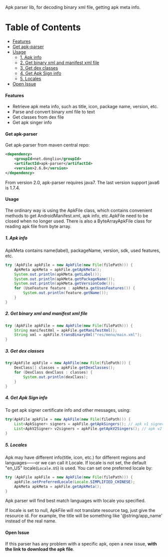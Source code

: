 Apk parser lib, for decoding binary xml file, getting apk meta info.

Table of Contents
=================

* [Features](#features)
* [Get apk-parser](#get-apk-parser)
* [Usage](#usage)
    * [1. Apk info](#1-apk-info)
    * [2. Get binary xml and manifest xml file](#2-get-binary-xml-and-manifest-xml-file)
    * [3. Get dex classes](#3-get-dex-classes)
    * [4. Get Apk Sign info](#4-get-apk-sign-info)
    * [5. Locales](#5-locales)
* [Open Issue](#open-issue)

#### Features

* Retrieve apk meta info, such as title, icon, package name, version, etc.
* Parse and convert binary xml file to text 
* Get classes from dex file
* Get apk singer info

#### Get apk-parser

Get apk-parser from maven central repo:
```xml
<dependency>
    <groupId>net.dongliu</groupId>
    <artifactId>apk-parser</artifactId>
    <version>2.6.8</version>
</dependency>
```
From version 2.0, apk-parser requires java7. The last version support java6 is 1.7.4.

#### Usage

The ordinary way is using the ApkFile class, which contains convenient methods to get AndroidManifest.xml, apk info, etc.ApkFile need to be closed when no longer used. 
There is also a ByteArrayApkFile class for reading apk file from byte array.

##### 1. Apk info

ApkMeta contains name(label), packageName, version, sdk, used features, etc.

```java
try (ApkFile apkFile = new ApkFile(new File(filePath))) {
    ApkMeta apkMeta = apkFile.getApkMeta();
    System.out.println(apkMeta.getLabel());
    System.out.println(apkMeta.getPackageName());
    System.out.println(apkMeta.getVersionCode());
    for (UseFeature feature : apkMeta.getUsesFeatures()) {
        System.out.println(feature.getName());
    }
}
```
##### 2. Get binary xml and manifest xml file

```java
try (ApkFile apkFile = new ApkFile(new File(filePath))) {
    String manifestXml = apkFile.getManifestXml();
    String xml = apkFile.transBinaryXml("res/menu/main.xml");
}
```

##### 3. Get dex classes

```java
try(ApkFile apkFile = new ApkFile(new File(filePath))) {
    DexClass[] classes = apkFile.getDexClasses();
    for (DexClass dexClass : classes) {
        System.out.println(dexClass);
    }
}
```

##### 4. Get Apk Sign info

To get apk signer certificate info and other messages, using:

```java
try(ApkFile apkFile = new ApkFile(new File(filePath))) {
    List<ApkSigner> signers = apkFile.getApkSingers(); // apk v1 signers
    List<ApkV2Signer> v2signers = apkFile.getApkV2Singers(); // apk v2 signers
}
```

##### 5. Locales

Apk may have different info(title, icon, etc.) for different regions and languages——or we can call it Locale.
If locale is not set, the default "en_US" locale(<code>Locale.US</code>) is used. You can set one preferred locale by:

```java
try (ApkFile apkFile = new ApkFile(new File(filePath))) {
    apkFile.setPreferredLocale(Locale.SIMPLIFIED_CHINESE);
    ApkMeta apkMeta = apkFile.getApkMeta();
}
```

Apk parser will find best match languages with locale you specified.

If locale is set to null, ApkFile will not translate resource tag, just give the resource id.
For example, the title will be something like '@string/app_name' instead of the real name.


#### Open Issue
If this parser has any problem with a specific apk, open a new issue, **with the link to download the apk file**.
